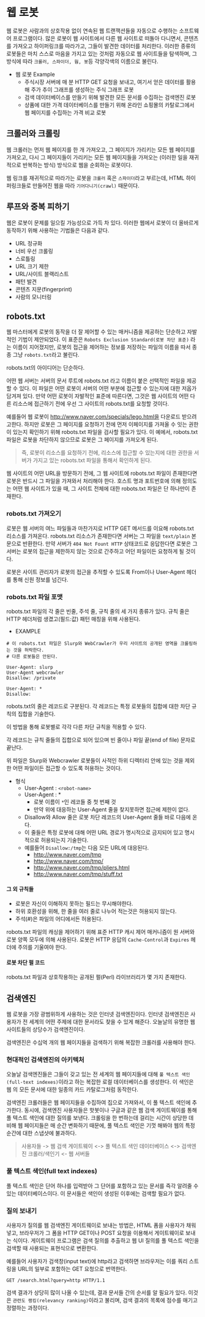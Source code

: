 # 웹 로봇

웹 로봇은 사람과의 상호작용 없이 연속된 웹 트랜잭션들을 자동으로 수행하는 소프트웨어 프로그램이다. 많은 로봇이 웹 사이트에서 다른 웹 사이트로 떠돌아 다니면서,
콘텐츠를 가져오고 하이퍼링크를 따라가고, 그들이 발견한 데이터를 처리한다. 이러한 종류의 로봇들은 마치 스스로 마음을 가지고 있는 것처럼 자동으로 웹 
사이트들을 탐색하며, 그 방식에 따라 `크롤러, 스파이더, 웜, 봇`등 각양각색의 이름으로 불린다.

- 웹 로봇 Example
  - 주식시장 서버에 매 분 HTTP GET 요청을 보내고, 여기서 얻은 데이터를 활용해 주가 추이 그래프를 생성하는 주식 그래프 로봇
  - 검색 데이터베이스를 만들기 위해 발견한 모든 문서를 수집하는 검색엔진 로봇
  - 상품에 대한 가격 데이터베이스를 만들기 위해 온라인 쇼핑몰의 카탈로그에서 웹 페이지를 수집하는 가격 비교 로봇
  
## 크롤러와 크롤링

웹 크롤러는 먼저 웹 페이지를 한 개 가져오고, 그 페이지가 가리키는 모든 웹 페이지를 가져오고, 다시 그 페이지들이 가리키는 모든 웹 페이지들을 가져오는
(이러한 일을 재귀적으로 반복하는 방식) 방식으로 웹을 순회하는 로봇이다.

웹 링크를 재귀적으로 따라가는 로봇을 `크롤러` 혹은 `스파이더`라고 부르는데, HTML 하이퍼링크들로 만들어진 웹을 따라 `기어다니기(crawl)` 때문이다.

## 루프와 중복 피하기

웹은 로봇이 문제를 일으킬 가능성으로 가득 차 있다. 이러한 웹에서 로봇이 더 올바르게 동작하기 위해 사용하는 기법들은 다음과 같다.

- URL 정규화
- 너비 우선 크롤링
- 스로틀링
- URL 크기 제한
- URL/사이트 블랙리스트
- 패턴 발견
- 콘텐츠 지문(fingerprint)
- 사람의 모니터링

## robots.txt

웹 마스터에게 로봇의 동작을 더 잘 제어할 수 있는 매커니즘을 제공하는 단순하고 자발적인 기법이 제안되었다. 이 표준은 `Robots Exclusion Standard(로봇 차단 표준)`
라는 이름이 지어졌지만, 로봇의 접근을 제어하는 정보를 저장하는 파일의 이름을 따서 종종 그냥 `robots.txt`라고 불린다.

robots.txt의 아이디어는 단순하다.

어떤 웹 서버는 서버의 문서 루트에 robots.txt 라고 이름이 붙은 선택적인 파일을 제공할 수 있다. 이 파일은 어떤 로봇이 서버의 어떤 부분에 접근할 수 있는지에 대한 저옵가
담겨져 있다. 만약 어떤 로봇이 자발적인 표준에 따른다면, 그것은 웹 사이트의 어떤 다른 리소스에 접근하기 전에 우선 그 사이트의 robots.txt를 요청할 것이다.

예를들어 웹 로봇이 http://www.naver.com/specials/lego.html을 다운로드 받으려고한다. 하지만 로봇은 그 페이지를 요청하기 전에 먼저 이페이지를 가져올 수 잇는
권한이 있는지 확인하기 위해 robots.txt 파일을 검사할 필요가 있다. 이 예에서, robots.txt 파일은 로봇을 차단하지 않으므로 로봇은 그 페이지를 가져오게 된다.

> 즉, 로봇이 리소스를 요청하기 전에, 리소스에 접근할 수 있는지에 대한 권한을 서버가 가지고 있는 robots.txt 파일을 통해서 확인하게 된다.

웹 사이트의 어떤 URL을 방문하기 전에, 그 웹 사이트에 robots.txt 파일이 존재한다면 로봇은 반드시 그 파일을 가져와서 처리해야 한다. 호스트 명과 포트번호에 의해 정의도는 
어떤 웹 사이트가 있을 때, 그 사이트 전체에 대한 robots.txt 파일은 단 하나만이 존재한다.

### robots.txt 가져오기

로봇은 웹 서버의 여느 파일들과 마찬가지로 HTTP GET 메서드를 이요해 robots.txt 리소스를 가져온다. robots.txt 리소스가 존재한다면 서버는 그 파일을
`text/plain` 본문으로 반환한다. 만약 서버가 `404 Not Fount HTTP` 상태코드로 응답한다면 로봇은 그 서버는 로봇의 접근을 제한하지 않는 것으로 간주하고 어던 파일이든
요청하게 될 것이다.

로봇은 사이트 관리자가 로봇의 접근을 추적할 수 있도록 From이나 User-Agent 헤더를 통해 신원 정보를 넘긴다.

### robots.txt 파일 포맷

robots.txt 파일의 각 줄은 빈줄, 주석 줄, 규칙 줄의 세 가지 종류가 있다. 규칙 줄은 HTTP 헤더처럼 생겼고(필드:값) 패턴 매칭을 위해 사용된다.

- EXAMPLE

```
# 이 robots.txt 파일은 Slurp와 WebCrawler가 우리 사이트의 공개된 영역을 크롤링하는 것을 허락한다. 
# 다른 로봇들은 안된다.

User-Agent: slurp
User-Agent webcrawler
Disallow: /private

User-Agent: *
Disallow:
```

robots.txt의 줄은 레코드로 구분된다. 각 레코드는 특정 로봇들의 집합에 대한 차단 규칙의 집합을 기술한다. 

이 방법을 통해 로봇별로 각각 다른 차단 규칙을 적용할 수 있다.

각 레코드는 규칙 줄들의 집합으로 되어 있으며 빈 줄이나 파일 끝(end of file) 문자로 끝난다. 

위 파일은 Slurp와 Webcrawler 로봇들이 사적인 하위 디렉터리 안에 있는 것을 제외한 어떤 파일이든 접근할 수 있도록 허용하는 것이다.

- 형식
  - User-Agent : `<robot-name>`
  - User-Agent : * 
    - 로봇 이름이 `*`인 레코들 중 첫 번째 것
    - 만약 위에 대응하는 User-Agent 줄을 찾지못하면 접근에 제한이 없다.
  - Disallow와 Allow 줄은 로봇 차단 레코드의 User-Agent 줄들 바로 다음에 온다.
  - 이 줄들은 특정 로봇에 대해 어떤 URL 경로가 명시적으로 금지되어 있고 명시적으로 허용되는지 기술한다.
  - 예를들어 `Disallow:/tmp`는 다음 모든 URL에 대응된다.
    - http://www.naver.com/tmp
    - http://www.naver.com/tmp/
    - http://www.naver.com/tmp/pliers.html
    - http://www.naver.com/tmp/stuff.txt
    
#### 그 외 규칙들

- 로봇은 자신이 이해하지 못하는 필드는 무시해야한다.
- 하위 호환성을 위해, 한 줄을 여러 줄로 나누어 적는것은 허용되지 않는다.
- 주석(#)은 파일의 어디에서든 허용된다.

robots.txt 파일의 캐싱을 제어하기 위해 표준 HTTP 캐시 제어 매커니즘이 원 서버와 로봇 양쪽 모두에 의해 사용된다. 로봇은 HTTP 응답의 
`Cache-Control`과 `Expires` 헤더에 주의를 기울여야 한다.

#### 로봇 차단 펄 코드
  
robots.txt 파일과 상호작용하는 공개된 펄(Perl) 라이브러리가 몇 가지 존재한다.

## 검색엔진

웹 로봇을 가장 광범위하게 사용하는 것은 인터넷 검색엔진이다. 인터넷 검색엔진은 사용자가 전 세계의 어떤 주제에 대한 문서라도 찾을 수 있게 해준다.
오늘날의 유명한 웹 사이트들의 상당수가 검색엔진이다. 

검색엔진은 수십억 개의 웹 페이지들을 검색하기 위해 복잡한 크롤러를 사용해야 한다.

### 현대적인 검색엔진의 아키텍처

오늘날 검색엔진들은 그들이 갖고 있는 전 세계의 웹 페이지들에 대해 `풀 텍스트 색인(full-text indexes)`이라고 하는 복잡한 로컬 데이터베이스를 생성한다.
이 색인은 웹 의 모든 문서에 대한 일종의 카드 카탈로그처럼 동작한다.

검색엔진 크롤러들은 웹 페이지들을 수집하여 집으로 가져와서, 이 풀 텍스트 색인에 추가한다. 동시에, 검색엔진 사용자들은 핫봇이나 구글과 같은 웹 검색
게이트웨이를 통해 풀 텍스트 색인에 대한 질의를 보낸다. 크롤링을 한 번하는데 걸리는 시간이 상당한 데 비해 웹 페이지들은 매 순간 변화하기 때문에, 풀 텍스트 색인은
기껏 해봐야 웹의 특정 순간에 대한 스냅샷에 불과하다.

> 사용자들 -> 웹 검색 게이트웨이 <-> 풀 텍스트 색인 데이터베이스 <-> 검색엔진 크롤러/색인기 <- 웹 서버들

### 풀 텍스트 색인(full text indexes)

풀 텍스트 색인은 단어 하나를 입력받아 그 단어를 포함하고 있는 문서를 즉각 알려줄 수 있는 데이터베이스이다. 이 문서들은 색인이 생성된 이후에는
검색할 필요가 없다.

### 질의 보내기

사용자가 질의를 웹 검색엔진 게이트웨이로 보내는 방법은, HTML 폼을 사용자가 채워 넣고, 브라우저가 그 폼을 HTTP GET이나 POST 요청을 이용해서
게이트웨이로 보내는 식이다. 게이트웨이 프로그램은 검색 질의를 추출하고 웹 UI 질의를 풀 텍스트 색인을 검색할 때 사용되는 표현식으로 변환한다.

예를들어 사용자가 검색창(input text)에 http라고 검색하면 브라우저는 이를 쿼리 스트링을 URL의 일부로 포함하는 GET 요청으로 번역한다.

`GET /search.html?query=http HTTP/1.1`

검색 결과가 상당히 많이 나올 수 있는데, 결과 문서들 간의 순서를 알 필요가 있다. 이것은 `관련도 랭킹(relevancy ranking)`이라고 불리며, 검색 결과의
목록에 점수를 매기고 정렬하는 과정이다.
  
